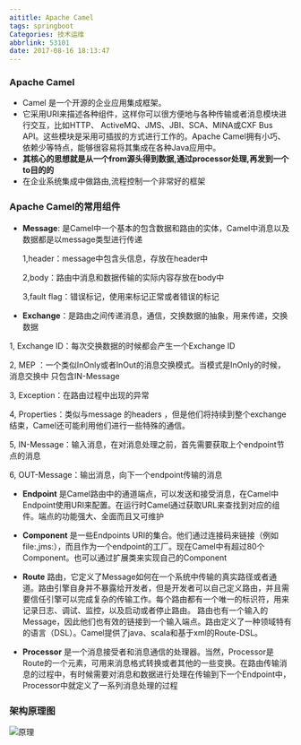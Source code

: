 ```yaml
---
aititle: Apache Camel
tags: springboot
Categories: 技术运维
abbrlink: 53101
date: 2017-08-16 18:13:47
---
```

### Apache Camel
- Camel 是一个开源的企业应用集成框架。
- 它采用URI来描述各种组件，这样你可以很方便地与各种传输或者消息模块进行交互，比如HTTP、 ActiveMQ、JMS、JBI、SCA、MINA或CXF Bus API。这些模块是采用可插拔的方式进行工作的。Apache Camel拥有小巧、依赖少等特点，能够很容易将其集成在各种Java应用中。
- **其核心的思想就是从一个from源头得到数据,通过processor处理,再发到一个to目的的**
- 在企业系统集成中做路由,流程控制一个非常好的框架

### Apache Camel的常用组件
- **Message**: 是Camel中一个基本的包含数据和路由的实体，Camel中消息以及数据都是以message类型进行传递

  1,header：message中包含头信息，存放在header中

  2,body：路由中消息和数据传输的实际内容存放在body中

  3,fault flag：错误标记，使用来标记正常或者错误的标记

- **Exchange**：是路由之间传递消息，通信，交换数据的抽象，用来传递，交换数据

 1, Exchange ID：每次交换数据的时候都会产生一个Exchange ID

 2, MEP ：一个类似InOnly或者InOut的消息交换模式。当模式是InOnly的时候，消息交换中  只包含IN-Message

 3, Exception：在路由过程中出现的异常

 4, Properties：类似与message 的headers ，但是他们将持续到整个exchange结束，Camel还可能利用他们进行一些特殊的通信。

 5, IN-Message：输入消息，在对消息处理之前，首先需要获取上个endpoint节点的消息

 6, OUT-Message：输出消息，向下一个endpoint传输的消息

- **Endpoint** 是Camel路由中的通道端点，可以发送和接受消息，在Camel中Endpoint使用URI来配置。在运行时Camel通过获取URL来查找到对应的组件。端点的功能强大、全面而且又可维护

- **Component** 是一些Endpoints URI的集合。他们通过连接码来链接（例如file:,jms:），而且作为一个endpoint的工厂。现在Camel中有超过80个Component。也可以通过扩展类来实现自己的Component

- **Route** 路由，它定义了Message如何在一个系统中传输的真实路径或者通道。路由引擎自身并不暴露给开发者，但是开发者可以自己定义路由，并且需要信任引擎可以完成复杂的传输工作。每个路由都有一个唯一的标识符，用来记录日志、调试、监控，以及启动或者停止路由。
路由也有一个输入的Message，因此他们也有效的链接到一个输入端点。路由定义了一种领域特有的语言（DSL）。Camel提供了java、scala和基于xml的Route-DSL。

- **Processor** 是一个消息接受者和消息通信的处理器。当然，Processor是Route的一个元素，可用来消息格式转换或者其他的一些变换。在路由传输消息的过程中，有时候需要对消息和数据进行处理在传输到下一个Endpoint中，Processor中就定义了一系列消息处理的过程

### 架构原理图
![原理](http://camel.apache.org/architecture.data/camel-components.png)